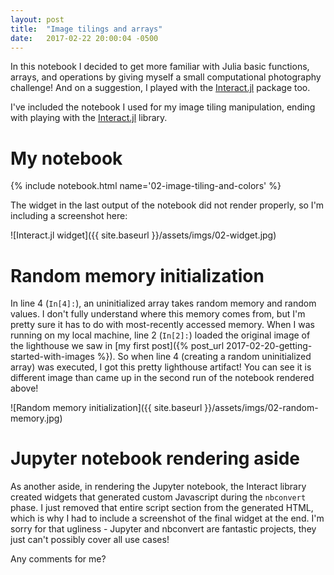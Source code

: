 ```yaml
---
layout: post
title:  "Image tilings and arrays"
date:   2017-02-22 20:00:04 -0500
---
```


In this notebook I decided to get more familiar with Julia basic functions, arrays, and operations by giving myself a small computational photography challenge! And on a suggestion, I played with the [Interact.jl](https://github.com/JuliaGizmos/Interact.jl) package too.

<!--more-->

I've included the notebook I used for my image tiling manipulation, ending with playing with the [Interact.jl](https://github.com/JuliaGizmos/Interact.jl) library.

# My notebook

{% include notebook.html name='02-image-tiling-and-colors' %}

The widget in the last output of the notebook did not render properly, so I'm including a screenshot here:

![Interact.jl widget]({{ site.baseurl }}/assets/imgs/02-widget.jpg)

# Random memory initialization

In line 4 (`In[4]:`), an uninitialized array takes random memory and random values. I don't fully understand where this memory comes from, but I'm pretty sure it has to do with most-recently accessed memory. When I was running on my local machine, line 2 (`In[2]:`) loaded the original image of the lighthouse we saw in [my first post]({% post_url 2017-02-20-getting-started-with-images %}). So when line 4 (creating a random uninitialized array) was executed, I got this pretty lighthouse artifact! You can see it is different image than came up in the second run of the notebook rendered above!

![Random memory initialization]({{ site.baseurl }}/assets/imgs/02-random-memory.jpg)

# Jupyter notebook rendering aside

As another aside, in rendering the Jupyter notebook, the Interact library created widgets that generated custom Javascript during the `nbconvert` phase. I just removed that entire script section from the generated HTML, which is why I had to include a screenshot of the final widget at the end. I'm sorry for that ugliness - Jupyter and nbconvert are fantastic projects, they just can't possibly cover all use cases!

Any comments for me?